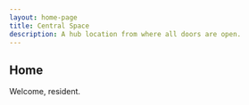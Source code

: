 ```yaml
---
layout: home-page
title: Central Space
description: A hub location from where all doors are open.
---
```


## Home

Welcome, resident.

